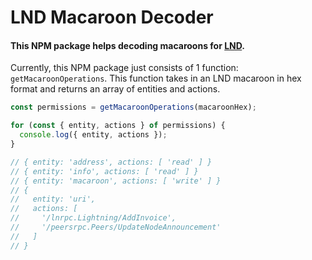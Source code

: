 # LND Macaroon Decoder

#### This NPM package helps decoding macaroons for [LND](https://github.com/lightningnetwork/lnd).

Currently, this NPM package just consists of 1 function: `getMacaroonOperations`. This function takes in an LND macaroon in hex format and returns an array of entities and actions.

```typescript
const permissions = getMacaroonOperations(macaroonHex);

for (const { entity, actions } of permissions) {
  console.log({ entity, actions });
}

// { entity: 'address', actions: [ 'read' ] }
// { entity: 'info', actions: [ 'read' ] }
// { entity: 'macaroon', actions: [ 'write' ] }
// {
//   entity: 'uri',
//   actions: [
//     '/lnrpc.Lightning/AddInvoice',
//     '/peersrpc.Peers/UpdateNodeAnnouncement'
//   ]
// }
```
